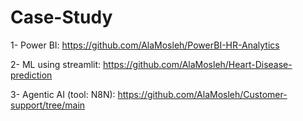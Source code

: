 # Case-Study
1- Power BI: https://github.com/AlaMosleh/PowerBI-HR-Analytics

2- ML using streamlit: https://github.com/AlaMosleh/Heart-Disease-prediction

3- Agentic AI (tool: N8N): https://github.com/AlaMosleh/Customer-support/tree/main
